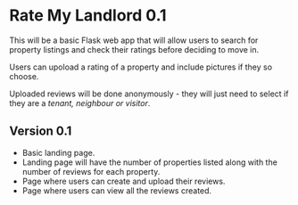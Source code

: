 # Rate My Landlord 0.1 #

This will be a basic Flask web app that will allow users to search for property listings and check their ratings before deciding to move in.

Users can upoload a rating of a property and include pictures if they so choose.

Uploaded reviews will be done anonymously - they will just need to select if they are a *tenant, neighbour or visitor*.

## Version 0.1 ##
- Basic landing page.
- Landing page will have the number of properties listed along with the number of reviews for each property.
- Page where users can create and upload their reviews.
- Page where users can view all the reviews created.
